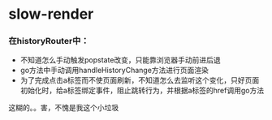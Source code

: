 # slow-render

### 在historyRouter中：

- 不知道怎么手动触发popstate改变，只能靠浏览器手动前进后退
- go方法中手动调用handleHistoryChange方法进行页面渲染
- 为了完成点击a标签而不使页面刷新，不知道怎么去监听这个变化，只好页面初始化时，给a标签绑定事件，阻止跳转行为，并根据a标签的href调用go方法



这糊的。。害，不愧是我这个小垃圾